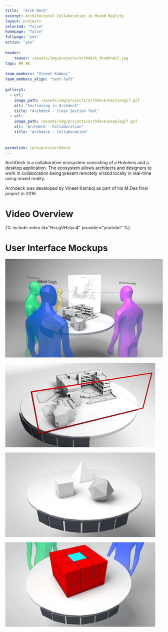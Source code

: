 ```yaml
---
title:  "Arch Deck"
excerpt: Architectural Collaboration in Mixed Reality
layout: projects
selected: "false"
homepage: "false"  
fullpage: "yes"
active: "yes"

header:
    teaser: /assets/img/projects/archdeck_thumbnail.jpg
tags: MR AR

team_members: "Vineet Kamboj"
team_members_align: "text-left"

gallery1:
  - url: 
    image_path: /assets/img/projects/archdeck/sectiongif.gif
    alt: "Sectioning in Archdeck"
    title: "Archdeck - Cross Section Tool"
  - url: 
    image_path: /assets/img/projects/archdeck/peoplegif.gif
    alt: "Archdeck - Collaboration"
    title: "Archdeck - Collaboration"


permalink: /projects/archdeck
---
```


ArchDeck is a collaborative ecosystem consisting of a Hololens and a desktop application. The ecosystem allows architects and designers to work in collaboration being present remotely or/and locally in real-time using mixed reality.

Archdeck was developed by Vineet Kamboj as part of his M.Des final project in 2018.

# Video Overview

{% include video id="HccgVHslyc4" provider="youtube" %}

# User Interface Mockups

![Archdeck overview](/assets/img/projects/archdeck/archdeckoverview.jpg)

![Archdeck sectioning tool](/assets/img/projects/archdeck/sectiongif.gif)

![Archdeck sectioning tool](/assets/img/projects/archdeck/uigif.gif)

![Archdeck collaboration tool](/assets/img/projects/archdeck/persongif.gif)